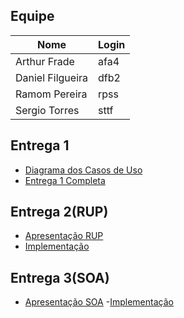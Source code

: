 ## Equipe

| Nome  | Login |
| ------------- | ------------- |
| Arthur Frade  | afa4  |
| Daniel Filgueira  | dfb2  |
| Ramom Pereira  | rpss  |
| Sergio Torres  | sttf  |


## Entrega 1

- [Diagrama dos Casos de Uso](https://github.com/SergioTTF/IF718/blob/master/Entrega1/librarium_useCaseDiagram.pdf)
- [Entrega 1 Completa](https://github.com/SergioTTF/IF718/blob/master/Entrega1/Entrega%201%20-%20Defini%C3%A7%C3%A3o%20das%20equipes%20e%20escopo%20do%20projeto.pdf)

## Entrega 2(RUP)

- [Apresentação RUP](https://github.com/SergioTTF/IF718/blob/master/Entrega2/Entrega%202%20(2%252F10).pdf)
- [Implementação](https://github.com/SergioTTF/IF718/tree/master/Implementacao/play-java-starter-example)

## Entrega 3(SOA)
- [Apresentação SOA](https://github.com/SergioTTF/IF718/blob/master/Entrega3/Entrega%203.pdf)
-[Implementação](https://github.com/SergioTTF/IF718/tree/master/Entrega3)
